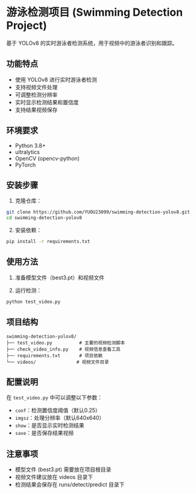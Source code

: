 # 游泳检测项目 (Swimming Detection Project)

基于 YOLOv8 的实时游泳者检测系统，用于视频中的游泳者识别和跟踪。

## 功能特点

- 使用 YOLOv8 进行实时游泳者检测
- 支持视频文件处理
- 可调整检测分辨率
- 实时显示检测结果和置信度
- 支持结果视频保存

## 环境要求

- Python 3.8+
- ultralytics
- OpenCV (opencv-python)
- PyTorch

## 安装步骤

1. 克隆仓库：
```bash
git clone https://github.com/YUOU23099/swimming-detection-yolov8.git
cd swimming-detection-yolov8
```

2. 安装依赖：
```bash
pip install -r requirements.txt
```

## 使用方法

1. 准备模型文件（best3.pt）和视频文件

2. 运行检测：
```bash
python test_video.py
```

## 项目结构

```
swimming-detection-yolov8/
├── test_video.py          # 主要的视频检测脚本
├── check_video_info.py    # 视频信息查看工具
├── requirements.txt       # 项目依赖
└── videos/               # 视频文件目录
```

## 配置说明

在 `test_video.py` 中可以调整以下参数：
- `conf`：检测置信度阈值（默认0.25）
- `imgsz`：处理分辨率（默认640x640）
- `show`：是否显示实时检测结果
- `save`：是否保存结果视频

## 注意事项

- 模型文件 (best3.pt) 需要放在项目根目录
- 视频文件建议放在 videos 目录下
- 检测结果会保存在 runs/detect/predict 目录下